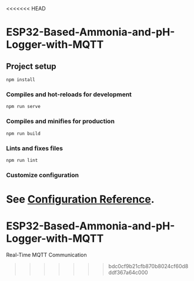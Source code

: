 <<<<<<< HEAD
# ESP32-Based-Ammonia-and-pH-Logger-with-MQTT

## Project setup
```
npm install
```

### Compiles and hot-reloads for development
```
npm run serve
```

### Compiles and minifies for production
```
npm run build
```

### Lints and fixes files
```
npm run lint
```

### Customize configuration
See [Configuration Reference](https://cli.vuejs.org/config/).
=======
# ESP32-Based-Ammonia-and-pH-Logger-with-MQTT
Real-Time MQTT Communication
>>>>>>> bdc0cf9b21cfb870b8024cf60d8ddf367a64c000
